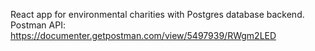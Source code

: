 React app for environmental charities with Postgres database backend.
Postman API: https://documenter.getpostman.com/view/5497939/RWgm2LED
